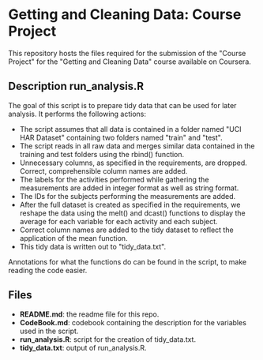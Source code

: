 Getting and Cleaning Data: Course Project
=========================================

This repository hosts the files required for the submission of the "Course Project" for the "Getting and Cleaning Data" course available on Coursera.

Description run_analysis.R
--------------------------

The goal of this script is to prepare tidy data that can be used for later analysis. It performs the following actions:

- The script assumes that all data is contained in a folder named "UCI HAR Dataset" containing two folders named "train" and "test".
- The script reads in all raw data and merges similar data contained in the training and test folders using the rbind() function.
- Unnecessary columns, as specified in the requirements, are dropped. Correct, comprehensible column names are added. 
- The labels for the activities performed while gathering the measurements are added in integer format as well as string format. 
- The IDs for the subjects performing the measurements are added.
- After the full dataset is created as specified in the requirements, we reshape the data using the melt() and dcast() functions to display the average for each variable for each activity and each subject.
- Correct column names are added to the tidy dataset to reflect the application of the mean function.
- This tidy data is written out to "tidy_data.txt".

Annotations for what the functions do can be found in the script, to make reading the code easier.


Files
-----

- **README.md**: the readme file for this repo.
- **CodeBook.md**: codebook containing the description for the variables used in the script.
- **run_analysis.R**: script for the creation of tidy_data.txt.
- **tidy_data.txt**: output of run_analysis.R.
